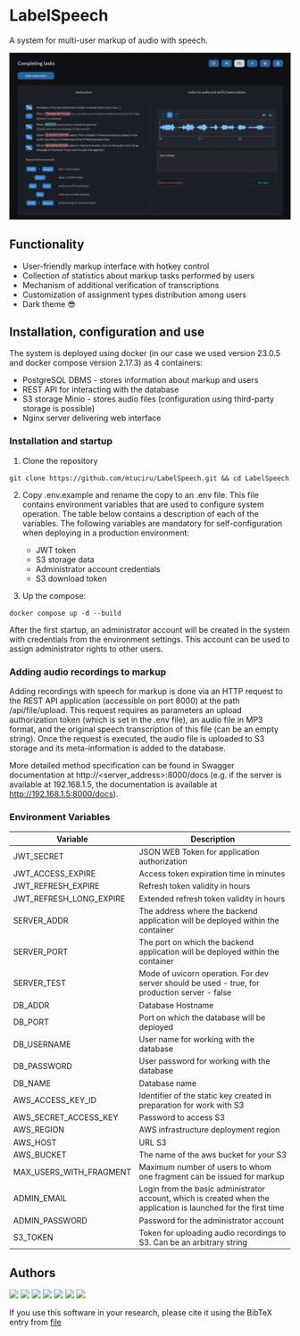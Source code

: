 # LabelSpeech

A system for multi-user markup of audio with speech.

![LabelSpeech](img/labelspeech.jpg)

## Functionality

- User-friendly markup interface with hotkey control
- Collection of statistics about markup tasks performed by users
- Mechanism of additional verification of transcriptions 
- Customization of assignment types distribution among users
- Dark theme 😎

## Installation, configuration and use

The system is deployed using docker (in our case we used version 23.0.5 and docker compose version 2.17.3) as 4 containers:
- PostgreSQL DBMS - stores information about markup and users
- REST API for interacting with the database
- S3 storage Minio - stores audio files (configuration using third-party storage is possible)
- Nginx server delivering web interface

### Installation and startup

1. Clone the repository
```
git clone https://github.com/mtuciru/LabelSpeech.git && cd LabelSpeech
```

2. Copy .env.example and rename the copy to an .env file. This file contains environment variables that are used to configure system operation. The table below contains a description of each of the variables. The following variables are mandatory for self-configuration when deploying in a production environment:
	- JWT token
	- S3 storage data 
	- Administrator account credentials
	- S3 download token

3. Up the compose:
```
docker compose up -d --build
```

After the first startup, an administrator account will be created in the system with credentials from the environment settings. This account can be used to assign administrator rights to other users.

### Adding audio recordings to markup

Adding recordings with speech for markup is done via an HTTP request to the REST API application (accessible on port 8000) at the path /api/file/upload. This request requires as parameters an upload authorization token (which is set in the .env file), an audio file in MP3 format, and the original speech transcription of this file (can be an empty string). Once the request is executed, the audio file is uploaded to S3 storage and its meta-information is added to the database.

More detailed method specification can be found in Swagger documentation at http://<server_address>:8000/docs (e.g. if the server is available at 192.168.1.5, the documentation is available at http://192.168.1.5:8000/docs).

### Environment Variables

| Variable | Description                                                                                                                            |
| ----------------------- | ----------------------------------------------------------------------------------------------------------------------- |
| JWT_SECRET              | JSON WEB Token for application authorization                                                                            |
| JWT_ACCESS_EXPIRE       | Access token expiration time in minutes                                                                                 |
| JWT_REFRESH_EXPIRE      | Refresh token validity in hours                                                                                         |
| JWT_REFRESH_LONG_EXPIRE | Extended refresh token validity in hours                                                                                |
| SERVER_ADDR             | The address where the backend application will be deployed within the container                                         |
| SERVER_PORT             | The port on which the backend application will be deployed within the container                                         |
| SERVER_TEST             | Mode of uvicorn operation. For dev server should be used - true, for production server - false                          |
| DB_ADDR                 | Database Hostname                                                                                                       |
| DB_PORT                 | Port on which the database will be deployed                                                                             |
| DB_USERNAME             |  User name for working with the database                                                                                |
| DB_PASSWORD             | User password for working with the database                                                                             |
| DB_NAME                 |  Database name                                                                                                          |
| AWS_ACCESS_KEY_ID       | Identifier of the static key created in preparation for work with S3                                                    |
| AWS_SECRET_ACCESS_KEY   | Password to access S3                                                                                                   |
| AWS_REGION              | AWS infrastructure deployment region                                                                                    |
| AWS_HOST                | URL S3                                                                                                                  |
| AWS_BUCKET              | The name of the aws bucket for your S3                                                                                  |
| MAX_USERS_WITH_FRAGMENT | Maximum number of users to whom one fragment can be issued for markup                             		            |
| ADMIN_EMAIL          | Login from the basic administrator account, which is created when the application is launched for the first time        |
| ADMIN_PASSWORD          | Password for the administrator account                                                                                  |
| S3_TOKEN                | Token for uploading audio recordings to S3. Can be an arbitrary string                                                  |

## Authors
[<img src="https://github.com/cuttenEDU.png" width="60px;"/>](https://github.com/cuttenEDU)
[<img src="https://github.com/polestvr.png" width="60px;"/>](https://github.com/polestvr)
[<img src="https://github.com/RuslanZalikov.png" width="60px;"/>](https://github.com/RuslanZalikov)
[<img src="https://github.com/Filadrif.png" width="60px;"/>](https://github.com/Filadrif)
[<img src="https://github.com/petrosyyaann.png" width="60px;"/>](https://github.com/petrosyyaann)
[<img src="https://github.com/littowl.png" width="60px;"/>](https://github.com/littowl)
[<img src="https://github.com/pndsdn.png" width="60px;"/>](https://github.com/pndsdn)


If you use this software in your research, please cite it using the BibTeX entry from [file](https://github.com/mtuciru/LabelSpeech/blob/main/references.bib)


